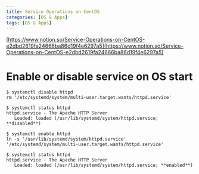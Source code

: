 ```yaml
---
title: Service Operations on CentOS
categories: [OS & Apps]
tags: [OS & Apps]
---
```


[https://www.notion.so/Service-Operations-on-CentOS-e2dbd2619fa24666ba86d19f4e6297a5](https://www.notion.so/Service-Operations-on-CentOS-e2dbd2619fa24666ba86d19f4e6297a5)


# Enable or disable service on OS start


```shell
$ systemctl disable httpd
rm '/etc/systemd/system/multi-user.target.wants/httpd.service'

$ systemctl status httpd
httpd.service - The Apache HTTP Server
   Loaded: loaded (/usr/lib/systemd/system/httpd.service; **disabled**)
```


```shell
$ systemctl enable httpd
ln -s '/usr/lib/systemd/system/httpd.service' '/etc/systemd/system/multi-user.target.wants/httpd.service'

$ systemctl status httpd
httpd.service - The Apache HTTP Server
   Loaded: loaded (/usr/lib/systemd/system/httpd.service; **enabled**)
```

